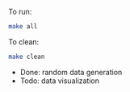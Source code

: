 To run:
````BASH
make all
````

To clean:
````BASH
make clean
````

* Done: random data generation
* Todo: data visualization